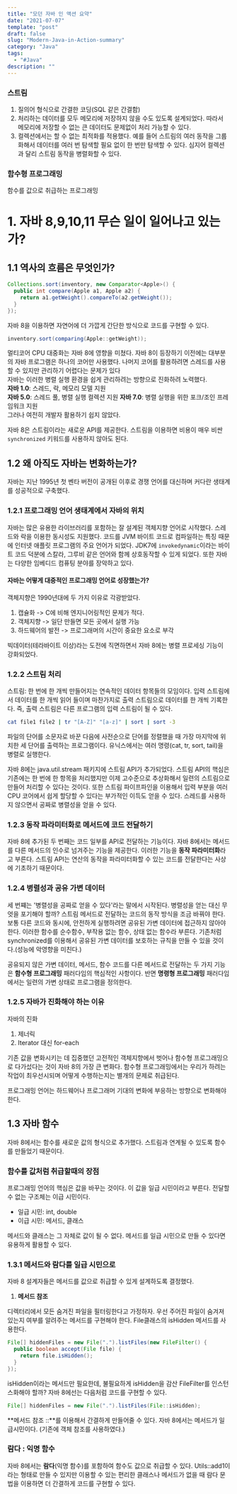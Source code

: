 ```yaml
---
title: "모던 자바 인 액션 요약"
date: "2021-07-07"
template: "post"
draft: false
slug: "Modern-Java-in-Action-summary"
category: "Java"  
tags:
  - "#Java"
description: ""
---
```


### 스트림

1. 질의어 형식으로 간결한 코딩(SQL 같은 간결함)
2. 처리하는 데이터를 모두 메모리에 저장하지 않을 수도 있도록 설계되었다. 따라서 메모리에 저장할 수 없는 큰 데이터도 문제없이 처리 가능할 수 있다.
3. 컬렉션에서는 할 수 없는 최적화를 적용했다. 예를 들어 스트림의 여러 동작을 그룹화해서 데이터를 여러 번 탐색할 필요 없이 한 번만 탐색할 수 있다. 심지어 컬렉션과 달리 스트림 동작을 병렬화할 수 있다.

### 함수형 프로그래밍

함수를 값으로 취급하는 프로그래밍

# 1. 자바 8,9,10,11 무슨 일이 일어나고 있는가?

## 1.1 역사의 흐름은 무엇인가?

```Java
Collections.sort(inventory, new Comparator<Apple>() {
  public int compare(Apple a1, Apple a2) {
    return a1.getWeight().compareTo(a2.getWeight());
  }
});
```
자바 8을 이용하면 자연어에 더 가깝게 간단한 방식으로 코드를 구현할 수 있다.
```Java
inventory.sort(comparing(Apple::getWeight));
```

멀티코어 CPU 대중화는 자바 8에 영향을 미쳤다. 자바 8이 등장하기 이전에는 대부분의 자바 프로그램은 하나의 코어만 사용했다. 나머지 코어를 활용하려면 스레드를 사용할 수 있지만 관리하기 어렵다는 문제가 있다  
자바는 이러한 병렬 실행 환경을 쉽게 관리하려는 방향으로 진화하려 노력했다.  
**자바 1.0**: 스레드, 락, 메모리 모델 지원  
**자바 5.0**: 스레드 풀, 병렬 실행 컬렉션 지원
**자바 7.0**: 병렬 실행을 위한 포크/조인 프레임워크 지원  
그러나 여전히 개발자 활용하기 쉽지 않았다.  

자바 8은 스트림이라는 새로운 API를 제공한다. 스트림을 이용하면 비용이 매우 비싼 `synchronized` 키워드를 사용하지 않아도 된다.

## 1.2 왜 아직도 자바는 변화하는가?

자바는 지난 1995년 첫 벤타 버전이 공개된 이후로 경쟁 언어를 대신하며 커다란 생태계를 성공적으로 구축했다.

### 1.2.1 프로그래밍 언어 생태계에서 자바의 위치

자바는 많은 유용한 라이브러리를 포함하는 잘 설계된 객체지향 언어로 시작했다. 스레드와 락을 이용한 동시성도 지원했다. 코드를 JVM 바이트 코드로 컴파일하는 특징 때문에 인터넷 애플릿 프로그램의 주요 언어가 되었다. JDK7에 `invokedynamic`이라는 바이트 코드 덕분에 스칼라, 그루비 같은 언어와 함께 상호동작할 수 있게 되었다. 또한 자바는 다양한 임베디드 컴퓨팅 분야를 장악하고 있다.

#### 자바는 어떻게 대중적인 프로그래밍 언어로 성장했는가?

객체지향은 1990년대에 두 가지 이유로 각광받았다.
1. 캡슐화 -> C에 비해 엔지니어링적인 문제가 적다.
2. 객체지향 -> 일단 만들면 모든 곳에서 실행 가능
3. 하드웨어의 발전 -> 프로그래머의 시간이 중요한 요소로 부각

빅데이터(테라바이트 이상)라는 도전에 직면하면서 자바 8에는 병렬 프로세싱 기능이 강화되었다.

### 1.2.2 스트림 처리

스트림: 한 번에 한 개씩 만들어지는 연속적인 데이터 항목들의 모임이다. 입력 스트림에서 데이터를 한 개씩 읽어 들이며 마찬가지로 출력 스트림으로 데이터를 한 개씩 기록한다. 즉, 출력 스트림은 다른 프로그램의 입력 스트림이 될 수 있다.

```bash
cat file1 file2 | tr "[A-Z]" "[a-z]" | sort | sort -3
```
파일의 단어를 소문자로 바꾼 다음에 사전순으로 단어를 정렬했을 때 가장 마지막에 위치한 세 단어를 출력하는 프로그램이다. 유닉스에서는 여러 명령(cat, tr, sort, tail)을 병렬로 실행한다.

자바 8에는 java.util.stream 패키지에 스트림 API가 추가되었다. 스트림 API의 핵심은 기존에는 한 번에 한 항목을 처리했지만 이제 고수준으로 추상화해서 일련의 스트림으로 만들어 처리할 수 있다는 것이다. 또한 스트림 파이프파인을 이용해서 입력 부분을 여러 CPU 코어에서 쉽게 할당할 수 있다는 부가적인 이득도 얻을 수 있다. 스레드를 사용하지 않으면서 공짜로 병렬성을 얻을 수 있다.

### 1.2.3 동작 파라미터화로 메서드에 코드 전달하기

자바 8에 추가된 두 번째는 코드 일부를 API로 전달하는 기능이다. 자바 8에서는 메서드를 다른 메서드의 인수로 넘겨주는 기능을 제공한다. 이러한 기능을 **동작 파라미터화**라고 부른다. 스트림 API는 연산의 동작을 파라미터화할 수 있는 코드를 전달한다는 사상에 기초하기 때문이다.

### 1.2.4 병렬성과 공유 가변 데이터

세 번쨰는 '병렬성을 공짜로 얻을 수 있다'라는 말에서 시작된다. 병렬성을 얻는 대신 무엇을 포기해야 할까? 스트림 메서드로 전달하는 코드의 동작 방식을 조금 바꿔야 한다. 보통 다른 코드와 동시에, 안전하게 실행하려면 공유된 가변 데이터에 접근하지 않아야 한다. 이러한 함수를 순수함수, 부작용 없는 함수, 상태 없는 함수라 부른다. 기존처럼 synchronized를 이용해서 공유된 가변 데이터를 보호하는 규칙을 만들 수 있을 것이다.(성능에 악영향을 미친다.)

공유되지 않은 가변 데이터, 메서드, 함수 코드를 다른 메서드로 전달하는 두 가지 기능은  **함수형 프로그래밍** 패러다임의 핵심적인 사항이다. 반면 **명령형 프로그래밍** 패러다임에서는 일련의 가변 상태로 프로그램을 정의한다.

### 1.2.5 자바가 진화해야 하는 이유

자바의 진화
1. 제너릭
2. Iterator 대신 for-each

기존 값을 변화시키는 데 집중했던 고전적인 객체지향에서 벗어나 함수형 프로그래밍으로 다가섰다는 것이 자바 8의 가장 큰 변화다. 함수형 프로그래밍에서는 우리가 하려는 작업이 최우선시되며 어떻게 수행하는지는 별개의 문제로 취급된다.

프로그래밍 언어는 하드웨어나 프로그래머 기대의 변화에 부응하는 방향으로 변화해야 한다.

## 1.3 자바 함수

자바 8에서는 함수를 새로운 값의 형식으로 추가했다. 스트림과 연계될 수 있도록 함수를 만들었기 때문이다.

### 함수를 값처럼 취급할때의 장점

프로그래밍 언어의 핵심은 값을 바꾸는 것이다. 이 값을 일급 시민이라고 부른다. 전달할 수 없는 구조체는 이급 시민이다.

+ 일급 시민: int, double
+ 이급 시민: 메서드, 클래스

메서드와 클래스는 그 자체로 값이 될 수 없다. 메서드를 일급 시민으로 만들 수 있다면 유용하게 활용할 수 있다.

### 1.3.1 메서드와 람다를 일급 시민으로

자바 8 설계자들은 메서드를 값으로 취급할 수 있게 설계하도록 결정했다.

1. **메서드 참조**

디렉터리에서 모든 숨겨진 파일을 필터링한다고 가정하자. 우선 주어진 파일이 숨겨져 있는지 여부를 알려주는 메서드를 구현해야 한다. File클래스의 isHidden 메서드를 사용한다.

```Java
File[] hiddenFiles = new File(".").listFiles(new FileFilter() {
  public boolean accept(File file) {
    return file.isHidden();
  }
});
```

isHidden이라는 메서드만 필요한데, 불필요하게 isHidden을 감산 FileFilter를 인스턴스화해야 할까? 자바 8에선는 다음처럼 코드를 구현할 수 있다.

```Java
File[] hiddenFiles = new File(".").listFiles(File::isHidden);
```

**메서드 참조 ::**를 이용해서 간결하게 만들어줄 수 있다. 자바 8에서는 메서드가 일급시민이다. (기존에 객체 참조를 사용하였다.)

### 람다 : 익명 함수

자바 8에서는 **람다**(익명 함수)를 포함하여 함수도 값으로 취급할 수 있다. Utils::add1이라는 형태로 만들 수 있지만 이용할 수 있는 편리한 클래스나 메서드가 없을 때 람다 문법을 이용하면 더 간결하게 코드를 구현할 수 있다.